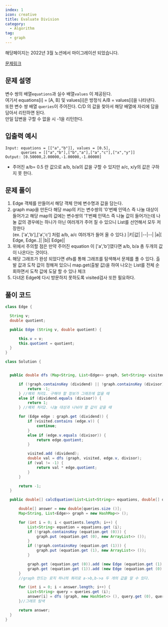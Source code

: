 ```yaml
---
index: 1
icon: creative
title: Evaluate Division
category:
  - Algorithm
tag:
  - graph
---
```


해당페이지는 2022년 3월 노션에서 마이그레이션 되었습니다.

[문제링크](https://leetcode.com/problems/evaluate-division/)

## 문제 설명

변수 쌍의 배열`equations`과 실수 배열`values` 이 제공된다.  
여기서 equations[i] = [A, B] 및 values[i]은 방정식 A/B = values[i]을 나타낸다.  
또한 변수 쌍 배열 `queries`이 주어진다. C/D 의 값을 찾아서 해당 배열에 자리에 답을 담아서 리턴하면 된다.  
만일 답변을 구할 수 없을 시 -1을 리턴한다.

## 입출력 예시

```
Input: equations = [["a","b"]], values = [0.5],
       queries = [["a","b"],["b","a"],["a","c"],["x","y"]]
Output: [0.50000,2.00000,-1.00000,-1.00000]
```

- 주어진 a/b= 0.5 란 값으로 a/b, b/a의 값을 구할 수 있지만 a/c, x/y의 값은 구하지 못 한다.

## 문제 풀이

1. Edge 객체를 만들어서 해당 객체 안에 변수명과 값을 담는다.
2. graph map을 만든다 해당 map의 키는 변수쌍의 '0'번째 인덱스 즉 나눌 대상이 들어가고 해당 map의 값에는 변수쌍의 '1'번째 인덱스 즉 나눌 값이 들어가는데 나눌 값의 경우에는 하나가 아닌 여러개가 주어 질 수 있으니 List를 선언해서 모두 저장한다  
   (ex. ['a','b'],['a','c'] 처럼 a/b, a/c 여러개가 들어 올 수 있다.)
   |키|값|
   |--|--|
   |a|[ Edge, Edge..]|
   |b|[ Edge]|
3. 위에서 주의할 점은 만약 주어진 equation 이 ['a','b']였다면 a/b, b/a 총 두개의 값이 나온다는 것이다.
4. 해당 그래프가 완성 되었다면 dfs를 통해 그래프를 탐색해서 문제를 풀 수 있다. 출발 값과 도착 값이 정해져 있으니 map.get(출발 값)을 하여 나오는 List를 전체 순회하면서 도착 값에 도달 할 수 있나 체크
5. 다녀온 Edge에 다시 방문하지 못하도록 visited검사 또한 필요하다.

## 풀이 코드

```java
class Edge {

  String v;
  double quotient;

  public Edge (String v, double quotient) {

      this.v = v;
      this.quotient = quotient;
  }
}

class Solution {


  public double dfs (Map<String, List<Edge>> graph, Set<String> visited, String dividend, String divisor) {

      if (!graph.containsKey (dividend) || !graph.containsKey (divisor) ) {
          return -1;
      } //예외 처리1. 구해야 할 정보가 그래프에 없을 때
      else if (dividend.equals (divisor)) {
          return 1;
      } //예외 처리2. 나눌 대상과 나눠야 할 값이 같을 때

      for (Edge edge : graph.get (dividend)) {
          if (visited.contains (edge.v)) {
              continue;
          }
          else if (edge.v.equals (divisor)) {
              return edge.quotient;
          }

          visited.add (dividend);
          double val = dfs (graph, visited, edge.v, divisor);
          if (val != -1) {
              return val * edge.quotient;
          }
      }

      return -1;
  }

  public double[] calcEquation(List<List<String>> equations, double[] quotients, List<List<String>> queries) {

      double[] answer = new double[queries.size ()];
      Map<String, List<Edge>> graph = new HashMap<> ();

      for (int i = 0; i < quotients.length; i++) {
          List<String> equation = equations.get (i);
          if (!graph.containsKey (equation.get (0))) {
              graph.put (equation.get (0), new ArrayList<> ());
          }
          if (!graph.containsKey (equation.get (1))) {
              graph.put (equation.get (1), new ArrayList<> ());
          }

          graph.get (equation.get (0)).add (new Edge (equation.get (1), quotients[i]));
          graph.get (equation.get (1)).add (new Edge (equation.get (0), 1/quotients[i]));
      }
      //graph 만드는 로직 하나의 쿼리로 a->b,b->a 두 개의 값을 알 수 있다.

      for (int i = 0; i < answer.length; i++) {
          List<String> query = queries.get (i);
          answer[i] = dfs (graph, new HashSet<> (), query.get (0), query.get (1));
      }//그래프 탐색

      return answer;
  }
}
```
